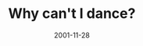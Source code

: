 ---
layout: base.njk
title : 'Why can&#39;t I dance?' 
view_title : 'Why can&#39;t I dance?' 
year : '2001' 
date : '2001-11-28' 
img_file : '/drawing/whycantdance.png' 
html_file : 'whycantdance' 
next_html : 'waitingforcandy.html' 
year_order : '246' 
permalink : "title/{{html_file}}.html"
---